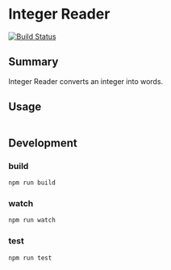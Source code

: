 # Integer Reader
[![Build Status](https://travis-ci.org/pb10001/integer-reader.svg?branch=master)](https://travis-ci.org/pb10001/integer-reader)
## Summary
Integer Reader converts an integer into words.
## Usage
```javascript

```
## Development
### build
```sh
npm run build
```
### watch
```sh
npm run watch
```
### test
```sh
npm run test
```